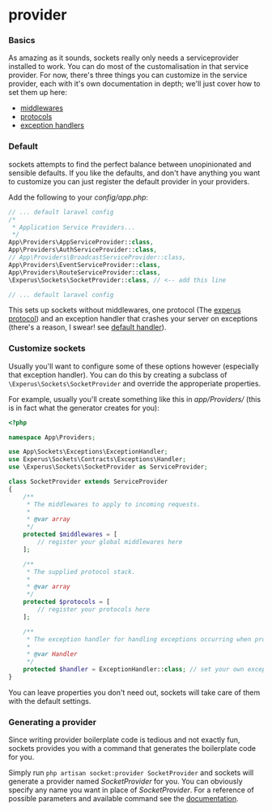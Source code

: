 # provider

### Basics

As amazing as it sounds, sockets really only needs a serviceprovider installed to work. You can do most of the customalisation in that service provider. For now, there's three things you can customize in the service provider, each with it's own documentation in depth; we'll just cover how to set them up here:
- [middlewares](middleware.md)
- [protocols](protocols.md)
- [exception handlers](exceptions.md)

### Default

sockets attempts to find the perfect balance between unopinionated and sensible defaults. If you like the defaults, and don't have anything you want to customize you can just register the default provider in your providers.

Add the following to your *config/app.php*:
```php
// ... default laravel config
/*
 * Application Service Providers...
 */
App\Providers\AppServiceProvider::class,
App\Providers\AuthServiceProvider::class,
// App\Providers\BroadcastServiceProvider::class,
App\Providers\EventServiceProvider::class,
App\Providers\RouteServiceProvider::class,
\Experus\Sockets\SocketProvider::class, // <-- add this line

// ... default laravel config
```
This sets up sockets without middlewares, one protocol (The [experus protocol](protocols.md#default)) and an exception handler that crashes your server on exceptions (there's a reason, I swear! see [default handler](exceptions.md#default)).

### Customize sockets

Usually you'll want to configure some of these options however (especially that exception handler). You can do this by creating a subclass of `\Experus\Sockets\SocketProvider` and override the approperiate properties.

For example, usually you'll create something like this in *app/Providers/* (this is in fact what the generator creates for you):
```php
<?php

namespace App\Providers;

use App\Sockets\Exceptions\ExceptionHandler;
use Experus\Sockets\Contracts\Exceptions\Handler;
use \Experus\Sockets\SocketProvider as ServiceProvider;

class SocketProvider extends ServiceProvider
{
    /**
     * The middlewares to apply to incoming requests.
     *
     * @var array
     */
    protected $middlewares = [
        // register your global middlewares here
    ];

    /**
     * The supplied protocol stack.
     *
     * @var array
     */
    protected $protocols = [
        // register your protocols here
    ];

    /**
     * The exception handler for handling exceptions occurring when processing Websockets.
     *
     * @var Handler
     */
    protected $handler = ExceptionHandler::class; // set your own exception handling class here
}
```

You can leave properties you don't need out, sockets will take care of them with the default settings.

### Generating a provider

Since writing provider boilerplate code is tedious and not exactly fun, sockets provides you with a command that generates the boilerplate code for you.

Simply run `php artisan socket:provider SocketProvider` and sockets will generate a provider named *SocketProvider* for you. You can obviously specify any name you want in place of *SocketProvider*. For a reference of possible parameters and available command see the [documentation](artisan.md).
